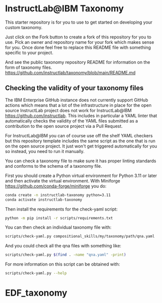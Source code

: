 # InstructLab@IBM Taxonomy

This starter repository is for you to use to get started on developing your custom taxonomy.

Just click on the Fork button to create a fork of this repository for you to use. Pick an owner and repository name for your fork which makes sense for you. Once done feel free to replace this README file with something specific to your project.

And see the public taxonomy repository README for information on the form of taxonomy files.
https://github.com/instructlab/taxonomy/blob/main/README.md
  
## Checking the validity of your taxonomy files

The IBM Enterprise GitHub instance does not currently support GitHub actions which means that a lot of the infrastructure in place for the open source InstructLab project does not work for InstructLab@IBM https://github.com/instructlab. This includes in particular a YAML linter that automatically checks the validity of the YAML files submitted as a contribution to the open source project via a Pull Request.

For InstructLab@IBM you can of course use off the shelf YAML checkers but this repository template includes the same script as the one that is run on the open source project. It just won't get triggered automatically for you so instead, you need to run it manually.

You can check a taxonomy file to make sure it has proper linting standards and conforms to the schema of a taxonomy file.

First you should create a Python virtual environment for Python 3.11 or later and then activate the virtual environment. With Miniforge https://github.com/conda-forge/miniforge you do:

```sh
conda create -n instructlab-taxonomy python=3.11
conda activate instructlab-taxonomy
```

Then install the requirements for the check-yaml script:

```sh
python -m pip install -r scripts/requirements.txt
```

You can then check an individual taxonomy file with:

```sh
scripts/check-yaml.py compositional_skills/my/taxonomy/path/qna.yaml
```

And you could check all the qna files with something like:

```sh
scripts/check-yaml.py $(find . -name "qna.yaml" -print)
```

For more information on this script can be obtained with:

```sh
scripts/check-yaml.py --help
```
# EDF_taxonomy
